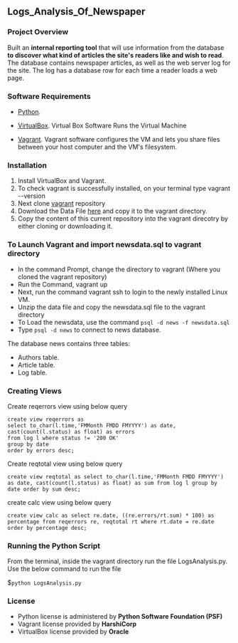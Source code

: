 ## Logs_Analysis_Of_Newspaper

### Project Overview

Built an **internal reporting tool** that will use information from the database **to discover what kind of articles the site's readers like and wish to read**. The database contains newspaper articles, as well as the web server log for the site. The log has a database row for each time a reader loads a web page.

### Software Requirements

- [Python](https://www.python.org/downloads/).

- [VirtualBox](https://www.virtualbox.org/). Virtual Box Software Runs the Virtual Machine

- [Vagrant](https://www.vagrantup.com/downloads.html). Vagrant software configures the VM and lets you share files between your host computer and the VM's filesystem.

### Installation

1. Install VirtualBox and Vagrant.
2. To check vagrant is successfully installed, on your terminal type vagrant --version
3. Next clone [vagrant](https://github.com/udacity/fullstack-nanodegree-vm) repository
4. Download the Data File [here](https://d17h27t6h515a5.cloudfront.net/topher/2016/August/57b5f748_newsdata/newsdata.zip) and copy it to the vagrant directory.
5. Copy the content of this current repository into the vagrant direcotry by either cloning or downloading it.

### To Launch Vagrant and import newsdata.sql to vagrant directory

- In the command Prompt, change the directory to vagrant (Where you cloned the vagrant repository)
- Run the Command, vagrant up
- Next, run the command vagrant ssh to login to the newly installed Linux VM.
- Unzip the data file and copy the newsdata.sql file to the vagrant directory
- To Load the newsdata, use the command `psql -d news -f newsdata.sql`
- Type `psql -d news` to connect to news database.

The database news contains three tables:

- Authors table.
- Article table.
- Log table.

### Creating Views

Create reqerrors view using below query

`create view reqerrors as` <br />
`select to_char(l.time,'FMMonth FMDD FMYYYY') as date, cast(count(l.status) as float) as errors` <br />
`from log l where status != '200 OK'` <br />
`group by date` <br />
`order by errors desc;` <br />

Create reqtotal view using below query

`create view reqtotal as
select to_char(l.time,'FMMonth FMDD FMYYYY') as date, cast(count(l.status) as float) as sum
from log l
group by date
order by sum desc;`

create calc view using below query

`create view calc as
select re.date, ((re.errors/rt.sum) * 100) as percentage
from reqerrors re, reqtotal rt
where rt.date = re.date
order by percentage desc;`


### Running the Python Script

From the terminal, inside the vagrant directory run the file LogsAnalysis.py. Use the below command to run the file

$`python LogsAnalysis.py`   

### License

- Python license is administered by **Python Software Foundation (PSF)**
- Vagrant license provided by **HarshiCorp**
- VirtualBox license provided by **Oracle**

